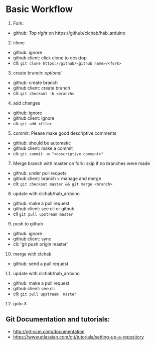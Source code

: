 Basic Workflow
==============

1. Fork:
  - github: _Top right_ on https://github/clchab/hab_arduino

2. clone
  - github: ignore
  - github client: click clone to desktop
  - cli: `git clone https://github/<github name>/<fork>`

3. create branch: _optional_
  - github: create branch
  - github client: create branch
  - cli: `git checkout -b <branch>`

4. add changes
  - github: ignore
  - github client: ignore
  - cli: `git add <file>`

5. commit:  Please make good descriptive comments
  - github: should be automatic
  - github client: make a commit
  - cli: `git commit -m "<descriptive comment>"`

7. Merge branch with master on fork: skip if no branches were made
  - github: under pull requets
  - github client: branch > manage and merge
  - cli: `git checkout master && git merge <branch>`

8. update with clchab/hab_arduino
  - github: make a pull request
  - github client: see cli or github
  - cli `git pull upstream master`

9. push to github
  - github: ignore
  - github client: sync
  - cli: 'git push origin master`

10. merge with clchab
  - github: send a pull request

11. update with clchab/hab_arduino
  - github: make a pull request
  - github client: see cli
  - cli: `git pull upstream  master`

12. goto 3

## Git Documentation and tutorials:

  - http://git-scm.com/documentation
  - https://www.atlassian.com/git/tutorials/setting-up-a-repository
